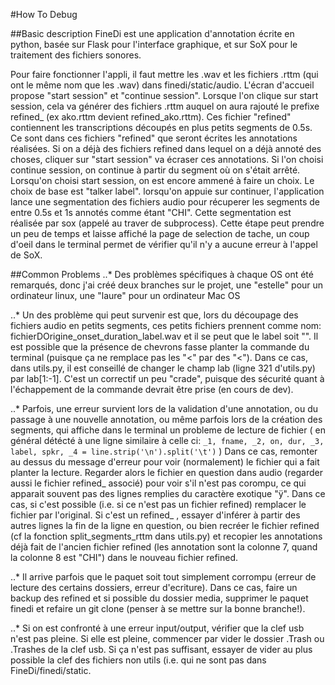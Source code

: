 #How To Debug

##Basic description
FineDi est une application d'annotation écrite en python, basée sur Flask pour
 l'interface graphique, et sur SoX pour le traitement des fichiers sonores.

Pour faire fonctionner l'appli, il faut mettre les .wav et les fichiers .rttm (qui ont le même nom que les .wav)
dans finedi/static/audio.
L'écran d'accueil propose "start session" et "continue session". Lorsque l'on clique sur start session, cela va générer des fichiers .rttm auquel on aura rajouté le prefixe refined_ (ex ako.rttm devient refined_ako.rttm). Ces fichier "refined" contiennent les transcriptions découpés en plus petits segments de 0.5s. Ce sont dans ces fichiers "refined" que seront écrites les annotations réalisées. Si on a déjà des fichiers refined dans lequel on a déjà annoté des choses, cliquer sur "start session" va écraser ces annotations.
Si l'on choisi continue session, on continue à partir du segment où on s'était arrêté.
Lorsqu'on choisi start session, on est encore ammené à faire un choix. Le choix de base est "talker label". lorsqu'on appuie sur continuer, l'application lance une segmentation des fichiers audio pour récuperer les segments de entre 0.5s et 1s annotés comme étant "CHI". Cette segmentation est réalisée par sox (appelé au traver de subprocess). Cette étape peut prendre un peu de temps et laisse affiché la page de selection de tache, un coup d'oeil dans le terminal permet de vérifier qu'il n'y a aucune erreur à l'appel de SoX.

##Common Problems
..* Des problèmes spécifiques à chaque OS ont été remarqués, donc j'ai créé deux branches sur le projet, une "estelle" pour un ordinateur linux, une "laure" pour un ordinateur Mac OS

..* Un des problème qui peut survenir est que, lors du découpage des fichiers audio en petits segments, ces petits fichiers prennent comme nom: 
fichierDOrigine_onset_duration_label.wav 
et il se peut que le label soit "<NA>". Il est possible que la présence de chevrons fasse planter la commande du terminal (puisque ça ne remplace pas les "<" par des "\<"). Dans ce cas, dans utils.py, il est conseillé de changer le champ lab (ligne 321 d'utils.py) par lab[1:-1]. C'est un correctif un peu "crade", puisque des sécurité quant à l'échappement de la commande devrait être prise (en cours de dev).

..* Parfois, une erreur survient lors de la validation d'une annotation, ou du passage à une nouvelle annotation, ou même parfois lors de la création des segments, qui affiche dans le terminal un probleme de lecture de fichier ( en général détécté à une ligne similaire à celle ci: 
`_1, fname, _2, on, dur, _3, label, spkr, _4 = line.strip('\n').split('\t')`
)
Dans ce cas, remonter au dessus du message d'erreur pour voir (normalement) le fichier qui a fait planter la lecture. Regarder alors le fichier en question dans audio (regarder aussi le fichier refined_ associé) pour voir s'il n'est pas corompu, ce qui apparait souvent pas des lignes remplies du caractère exotique "ÿ". Dans ce cas, si c'est possible (i.e. si ce n'est pas un fichier refined) remplacer le fichier par l'original. Si c'est un refined_ , essayer d'inférer à partir des autres lignes la fin de la ligne en question, ou bien recréer le fichier refined (cf  la fonction split_segments_rttm dans utils.py) et recopier les annotations déjà fait de l'ancien fichier refined (les annotation sont la colonne 7, quand la colonne 8 est "CHI") dans le nouveau fichier refined.

..* Il arrive parfois que le paquet soit tout simplement corrompu (erreur de lecture des certains dossiers, erreur d'ecriture). Dans ce cas, faire un backup des refined et si possible du dossier media, supprimer le paquet finedi et refaire un git clone (penser à se mettre sur la bonne branche!).

..* Si on est confronté à une erreur input/output, vérifier que la clef usb n'est pas pleine. Si elle est pleine, commencer par vider le dossier .Trash ou .Trashes de la clef usb. Si ça n'est pas suffisant, essayer de vider au plus possible la clef des fichiers non utils (i.e. qui ne sont pas dans FineDi/finedi/static.

